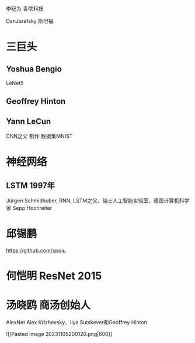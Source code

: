 

李纪为  香侬科技

DanJurafsky 斯坦福 


# 三巨头
## Yoshua Bengio   
LeNet5
## Geoffrey Hinton
## Yann LeCun  
CNN之父 制作 数据集MNIST


# 神经网络
## LSTM 1997年
Jürgen Schmidhuber, RNN, LSTM之父，瑞士人工智能实验室，德国计算机科学家
Sepp Hochreiter


# 邱锡鹏
https://github.com/xpqiu


# 何恺明 ResNet 2015


# 汤晓鸥 商汤创始人

AlexNet
Alex Krizhevsky、Ilya Sutskever和Geoffrey Hinton


![[Pasted image 20231105200120.png|600]]
